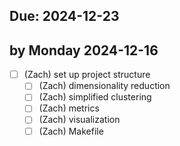 ## Due: 2024-12-23

## by Monday 2024-12-16

- [ ] (Zach) set up project structure
    - [ ] (Zach) dimensionality reduction
    - [ ] (Zach) simplified clustering
    - [ ] (Zach) metrics
    - [ ] (Zach) visualization
    - [ ] (Zach) Makefile
